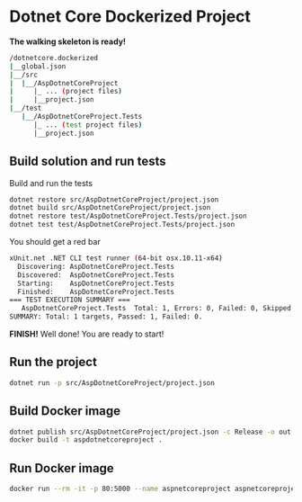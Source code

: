# Dotnet Core Dockerized Project

**The walking skeleton is ready!**

```sh
/dotnetcore.dockerized
|__global.json
|__/src
|  |__/AspDotnetCoreProject
|     |_ ... (project files)
|     |__project.json
|__/test
   |__/AspDotnetCoreProject.Tests
      |_ ... (test project files)
      |__project.json
```

## Build solution and run tests
Build and run the tests
```sh
dotnet restore src/AspDotnetCoreProject/project.json
dotnet build src/AspDotnetCoreProject/project.json
dotnet restore test/AspDotnetCoreProject.Tests/project.json
dotnet test test/AspDotnetCoreProject.Tests/project.json
```

You should get a red bar
```sh
xUnit.net .NET CLI test runner (64-bit osx.10.11-x64)
  Discovering: AspDotnetCoreProject.Tests
  Discovered:  AspDotnetCoreProject.Tests
  Starting:    AspDotnetCoreProject.Tests
  Finished:    AspDotnetCoreProject.Tests
=== TEST EXECUTION SUMMARY ===
   AspDotnetCoreProject.Tests  Total: 1, Errors: 0, Failed: 0, Skipped: 0, Time: 0.167s
SUMMARY: Total: 1 targets, Passed: 1, Failed: 0.
```

**FINISH!**
Well done! You are ready to start!

## Run the project 
```sh
dotnet run -p src/AspDotnetCoreProject/project.json
```

## Build Docker image ##
```sh
dotnet publish src/AspDotnetCoreProject/project.json -c Release -o out
docker build -t aspdotnetcoreproject .
```
## Run Docker image ##
```sh
docker run --rm -it -p 80:5000 --name aspnetcoreproject aspnetcoreproject
```